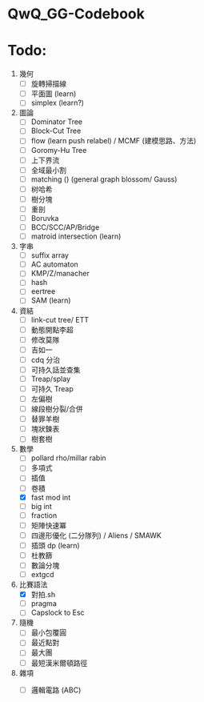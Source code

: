 # QwQ_GG-Codebook

# Todo:
1. 幾何
    - [ ] 旋轉掃描線
    - [ ] 平面圖 (learn)
    - [ ] simplex (learn?)
    
2. 圖論
    - [ ] Dominator Tree
    - [ ] Block-Cut Tree
    - [ ] flow (learn push relabel) / MCMF (建模思路、方法)
    - [ ] Goromy-Hu Tree
    - [ ] 上下界流
    - [ ] 全域最小割
    - [ ] matching () (general graph blossom/ Gauss)
    - [ ] 树哈希
    - [ ] 樹分塊
    - [ ] 重剖
    - [ ] Boruvka
    - [ ] BCC/SCC/AP/Bridge
    - [ ] matroid intersection (learn)
3. 字串
    - [ ] suffix array
    - [ ] AC automaton
    - [ ] KMP/Z/manacher
    - [ ] hash
    - [ ] eertree
    - [ ] SAM (learn)
4. 資結
    - [ ] link-cut tree/ ETT
    - [ ] 動態開點李超
    - [ ] 修改莫隊
    - [ ] 吉如一
    - [ ] cdq 分治
    - [ ] 可持久話並查集
    - [ ] Treap/splay
    - [ ] 可持久 Treap
    - [ ] 左偏樹
    - [ ] 線段樹分裂/合併
    - [ ] 替罪羊樹
    - [ ] 塊狀鍊表
    - [ ] 樹套樹
5. 數學
    - [ ] pollard rho/millar rabin
    - [ ] 多項式
    - [ ] 插值
    - [ ] 卷積
    - [x] fast mod int
    - [ ] big int
    - [ ] fraction
    - [ ] 矩陣快速冪
    - [ ] 四邊形優化 (二分隊列) / Aliens / SMAWK
    - [ ] 插頭 dp (learn)
    - [ ] 杜教篩
    - [ ] 數論分塊
    - [ ] extgcd
6. 比賽語法
    - [x] 對拍.sh
    - [ ] pragma
    - [ ] Capslock to Esc
7. 隨機
    - [ ] 最小包覆圓
    - [ ] 最近點對
    - [ ] 最大團
    - [ ] 最短漢米爾頓路徑
8. 雜項
    - [ ] 邏輯電路 (ABC) 
     


